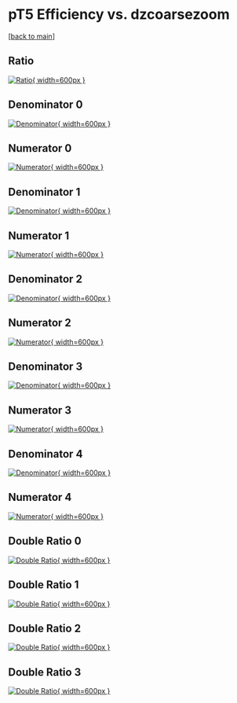 # pT5 Efficiency vs. dzcoarsezoom

[[back to main](./)]



## Ratio

[![Ratio](../mtv/var/pT5_vtr_13_1_eff_dzcoarsezoom.png){ width=600px }](../mtv/var/pT5_vtr_13_1_eff_dzcoarsezoom.pdf)

## Denominator 0

[![Denominator](../mtv/den/pT5_vtr_13_1_eff_dzcoarsezoom_den0.png){ width=600px }](../mtv/den/pT5_vtr_13_1_eff_dzcoarsezoom_den0.pdf)

## Numerator 0

[![Numerator](../mtv/num/pT5_vtr_13_1_eff_dzcoarsezoom_num0.png){ width=600px }](../mtv/num/pT5_vtr_13_1_eff_dzcoarsezoom_num0.pdf)

## Denominator 1

[![Denominator](../mtv/den/pT5_vtr_13_1_eff_dzcoarsezoom_den1.png){ width=600px }](../mtv/den/pT5_vtr_13_1_eff_dzcoarsezoom_den1.pdf)

## Numerator 1

[![Numerator](../mtv/num/pT5_vtr_13_1_eff_dzcoarsezoom_num1.png){ width=600px }](../mtv/num/pT5_vtr_13_1_eff_dzcoarsezoom_num1.pdf)

## Denominator 2

[![Denominator](../mtv/den/pT5_vtr_13_1_eff_dzcoarsezoom_den2.png){ width=600px }](../mtv/den/pT5_vtr_13_1_eff_dzcoarsezoom_den2.pdf)

## Numerator 2

[![Numerator](../mtv/num/pT5_vtr_13_1_eff_dzcoarsezoom_num2.png){ width=600px }](../mtv/num/pT5_vtr_13_1_eff_dzcoarsezoom_num2.pdf)

## Denominator 3

[![Denominator](../mtv/den/pT5_vtr_13_1_eff_dzcoarsezoom_den3.png){ width=600px }](../mtv/den/pT5_vtr_13_1_eff_dzcoarsezoom_den3.pdf)

## Numerator 3

[![Numerator](../mtv/num/pT5_vtr_13_1_eff_dzcoarsezoom_num3.png){ width=600px }](../mtv/num/pT5_vtr_13_1_eff_dzcoarsezoom_num3.pdf)

## Denominator 4

[![Denominator](../mtv/den/pT5_vtr_13_1_eff_dzcoarsezoom_den4.png){ width=600px }](../mtv/den/pT5_vtr_13_1_eff_dzcoarsezoom_den4.pdf)

## Numerator 4

[![Numerator](../mtv/num/pT5_vtr_13_1_eff_dzcoarsezoom_num4.png){ width=600px }](../mtv/num/pT5_vtr_13_1_eff_dzcoarsezoom_num4.pdf)

## Double Ratio 0

[![Double Ratio](../mtv/ratio/pT5_vtr_13_1_eff_dzcoarsezoom_ratio0.png){ width=600px }](../mtv/ratio/pT5_vtr_13_1_eff_dzcoarsezoom_ratio0.pdf)

## Double Ratio 1

[![Double Ratio](../mtv/ratio/pT5_vtr_13_1_eff_dzcoarsezoom_ratio1.png){ width=600px }](../mtv/ratio/pT5_vtr_13_1_eff_dzcoarsezoom_ratio1.pdf)

## Double Ratio 2

[![Double Ratio](../mtv/ratio/pT5_vtr_13_1_eff_dzcoarsezoom_ratio2.png){ width=600px }](../mtv/ratio/pT5_vtr_13_1_eff_dzcoarsezoom_ratio2.pdf)

## Double Ratio 3

[![Double Ratio](../mtv/ratio/pT5_vtr_13_1_eff_dzcoarsezoom_ratio3.png){ width=600px }](../mtv/ratio/pT5_vtr_13_1_eff_dzcoarsezoom_ratio3.pdf)

